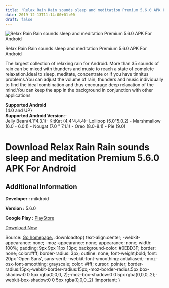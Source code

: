 ```yaml
---
title: 'Relax Rain Rain sounds sleep and meditation Premium 5.6.0 APK For Android'
date: 2019-12-13T11:14:00+01:00
draft: false
---
```


![Relax Rain Rain sounds sleep and meditation Premium 5.6.0 APK For Android](https://i0.wp.com/apkhome.net/wp-content/uploads/2019/11/Relax-Rain-Rain-sounds-sleep-and-meditation-Premium-5.6.0.png "Relax Rain Rain sounds sleep and meditation Premium 5.6.0 APK For Android")

  

Relax Rain Rain sounds sleep and meditation Premium 5.6.0 APK For Android

The largest collection of relaxing rain for Android. More than 35 sounds of rain can be mixed with thunders and music to reach a state of complete relaxation.Ideal to sleep, meditate, concentrate or if you have tinnitus problems.You can adjust the volume of rain, thunders and music individually to find the ideal combination and thus encourage deep relaxation of the mind.You can keep the app in the background in conjunction with other applications

**Supported Android**  
{4.0 and UP}  
**Supported Android Version**:-  
Jelly Bean(4.1"4.3.1)- KitKat (4.4"4.4.4)- Lollipop (5.0"5.0.2) - Marshmallow (6.0 - 6.0.1) - Nougat (7.0 " 7.1.1) - Oreo (8.0-8.1) - Pie (9.0)

Download Relax Rain Rain sounds sleep and meditation Premium 5.6.0 APK For Android
==================================================================================

Additional Information
----------------------

**Developer :** mikdroid

**Version :** 5.6.0

**Google Play :** [PlayStore](https://play.google.com/store/apps/details?id=it.mm.android.relaxrain)

  

[Download Now](https://store4app.co/post/relax-rain-rain-sounds-sleep-and-meditation-premium-5-6-0-apk-for-android_1574865533)

  
Source: [Go homepage.](https://store4app.co/post/relax-rain-rain-sounds-sleep-and-meditation-premium-5-6-0-apk-for-android_1574865533) .downloadtop{ text-align:center; -webkit-appearance: none; -moz-appearance: none; appearance: none; width: 100%; padding: 9px 9px 11px 13px; background-color: #0EBD3F; border: none; color:#fff; border-radius: 3px; outline: none; font-weight;bold; font: 20px 'Open Sans', sans-serif; -webkit-font-smoothing: antialiased; -moz-osx-font-smoothing: grayscale; color: #fff; cursor: pointer; border-radius:15px;-webkit-border-radius:15px;-moz-border-radius:5px;box-shadow:0 0 5px rgba(0,0,0,.2);-moz-box-shadow:0 0 5px rgba(0,0,0,.2);-webkit-box-shadow:0 0 5px rgba(0,0,0,.2) !important; }